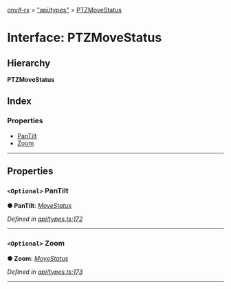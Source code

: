[onvif-rx](../README.md) > ["api/types"](../modules/_api_types_.md) > [PTZMoveStatus](../interfaces/_api_types_.ptzmovestatus.md)

# Interface: PTZMoveStatus

## Hierarchy

**PTZMoveStatus**

## Index

### Properties

* [PanTilt](_api_types_.ptzmovestatus.md#pantilt)
* [Zoom](_api_types_.ptzmovestatus.md#zoom)

---

## Properties

<a id="pantilt"></a>

### `<Optional>` PanTilt

**● PanTilt**: *[MoveStatus](../enums/_api_types_.movestatus.md)*

*Defined in [api/types.ts:172](https://github.com/patrickmichalina/onvif-rx/blob/3ab1739/src/api/types.ts#L172)*

___
<a id="zoom"></a>

### `<Optional>` Zoom

**● Zoom**: *[MoveStatus](../enums/_api_types_.movestatus.md)*

*Defined in [api/types.ts:173](https://github.com/patrickmichalina/onvif-rx/blob/3ab1739/src/api/types.ts#L173)*

___

